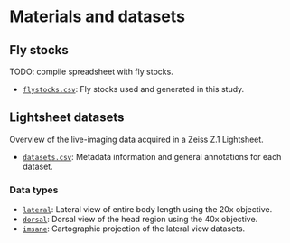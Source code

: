 # Materials and datasets

## Fly stocks

TODO: compile spreadsheet with fly stocks.

- [`flystocks.csv`](flystocks.csv): Fly stocks used and generated in this study.

## Lightsheet datasets

Overview of the live-imaging data acquired in a Zeiss Z.1 Lightsheet.

- [`datasets.csv`](datasets.csv): Metadata information and general annotations for each dataset.

### Data types

- [`lateral`](lateral): Lateral view of entire body length using the 20x objective.
- [`dorsal`](dorsal): Dorsal view of the head region using the 40x objective.
- [`imsane`](imsane): Cartographic projection of the lateral view datasets.

